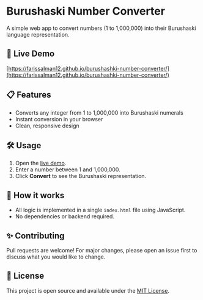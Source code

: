 # Burushaski Number Converter

A simple web app to convert numbers (1 to 1,000,000) into their Burushaski language representation.

## 🚀 Live Demo

[https://farissalman12.github.io/burushashki-number-converter/](https://farissalman12.github.io/burushashki-number-converter/)

## 📋 Features

- Converts any integer from 1 to 1,000,000 into Burushaski numerals
- Instant conversion in your browser
- Clean, responsive design

## 🛠️ Usage

1. Open the [live demo](https://farissalman12.github.io/burushashki-number-converter/).
2. Enter a number between 1 and 1,000,000.
3. Click **Convert** to see the Burushaski representation.

## 📂 How it works

- All logic is implemented in a single `index.html` file using JavaScript.
- No dependencies or backend required.

## ✨ Contributing

Pull requests are welcome! For major changes, please open an issue first to discuss what you would like to change.

## 📄 License

This project is open source and available under the [MIT License](LICENSE).
